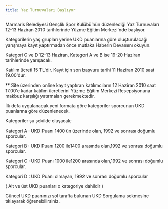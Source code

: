 ```yaml
---
title: Yaz Turnuvaları Başlıyor
---
```

Marmaris Belediyesi Gençlik Spor Kulübü’nün düzenlediği Yaz Turnuvaları 12-13 Haziran 2010 tarihlerinde Yüzme Eğitim Merkezi'nde başlıyor.

Kategorilerin yaş grupları yerine UKD puanlarına göre oluşturulacağı yarışmaya kayıt yaptırmadan önce mutlaka Haberin Devamını okuyun.

Kategori C ve D 12-13 Haziran, Kategori A ve B ise 19-20 Haziran tarihlerinde yarışacak.

Katılım ücreti 15 TL'dir. Kayıt için son başvuru tarihi 11 Haziran 2010 saat 19.00'dur.

** Site üzerinden online kayıt yaptıran katılımcıların 12 Haziran 2010 saat 17.00'e kadar katılım ücretlerini Yüzme Eğitim Merkezi Resepsiyonuna makbuz karşılığı yatırmaları gerekmektedir.

İlk defa uygulanacak yeni formata göre kategoriler sporcunun UKD puanlarına göre düzenlenecek.

Kategoriler şu şekilde oluşacak;

Kategori A : UKD Puanı 1400 ün üzerinde olan, 1992 ve sonrası doğumlu sporcular.

Kategori B : UKD Puanı 1200 ile1400 arasında olan,1992 ve sonrası doğumlu sporcular.

Kategori C : UKD Puanı 1000 ile1200 arasında olan,1992 ve sonrası doğumlu sporcular.

Kategori D : UKD Puanı olmayan, 1992 ve sonrası doğumlu sporcular

( Alt ve üst UKD puanları o kategoriye dahildir )

Güncel UKD puanınızı sol tarafta bulunan UKD Sorgulama sekmesine tıklayarak öğrenebilirsiniz.
